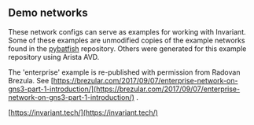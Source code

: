 ## Demo networks

These network configs can serve as examples for working with Invariant. Some of these examples are unmodified copies of the example networks found in the [pybatfish](https://github.com/batfish/pybatfish/tree/master/jupyter_notebooks/networks) repository. Others were generated for this example repository using Arista AVD.

The 'enterprise' example is re-published with permission from Radovan Brezula. See [https://brezular.com/2017/09/07/enterprise-network-on-gns3-part-1-introduction/](https://brezular.com/2017/09/07/enterprise-network-on-gns3-part-1-introduction/) .

[https://invariant.tech/](https://invariant.tech/)
